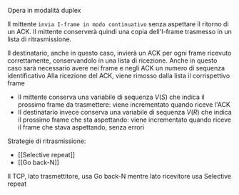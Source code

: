Opera in modalità duplex

Il mittente `invia I-frame in modo continuativo` senza aspettare il ritorno di un ACK. Il mittente conserverà quindi una copia dell'I-frame trasmesso in un lista di ritrasmissione. 

Il destinatario, anche in questo caso, invierà un ACK per ogni frame ricevuto correttamente, conservandolo in una lista di ricezione. Anche in questo caso sarà necessario avere nei frame e negli ACK un numero di sequenza identificativo
Alla ricezione del ACK, viene rimosso dalla lista il corrispettivo frame

- Il mittente conserva una variabile di sequenza $V(S)$ che indica il prossimo frame da trasmettere: viene incrementato quando riceve l'ACK
- Il destinatario invece conserva una variabile di sequenza $V(R)$ che indica il prossimo frame che sta aspettando: viene incrementato quando riceve il frame che stava aspettando, senza errori

Strategie di ritrasmissione:
- [[Selective repeat]]
- [[Go back-N]]

Il TCP, lato trasmettitore, usa Go back-N mentre lato ricevitore usa Selective repeat